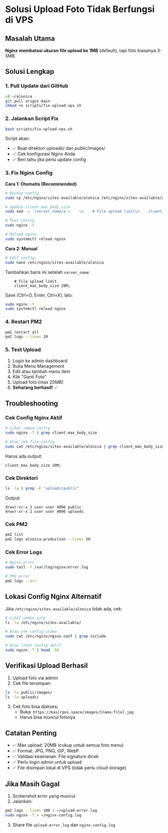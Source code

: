 # Solusi Upload Foto Tidak Berfungsi di VPS

## Masalah Utama
**Nginx membatasi ukuran file upload ke 1MB** (default), tapi foto biasanya 3-5MB.

## Solusi Lengkap

### 1. Pull Update dari GitHub
```bash
cd ~/alonica
git pull origin main
chmod +x scripts/fix-upload-vps.sh
```

### 2. Jalankan Script Fix
```bash
bash scripts/fix-upload-vps.sh
```

Script akan:
- ✅ Buat direktori uploads/ dan public/images/
- ✅ Cek konfigurasi Nginx Anda
- ✅ Beri tahu jika perlu update config

### 3. Fix Nginx Config

**Cara 1: Otomatis (Recommended)**
```bash
# Backup config
sudo cp /etc/nginx/sites-available/alonica /etc/nginx/sites-available/alonica.backup

# Update client_max_body_size
sudo sed -i '/server_name/a \    \n    # File upload limit\n    client_max_body_size 20M;' /etc/nginx/sites-available/alonica

# Test config
sudo nginx -t

# Reload nginx
sudo systemctl reload nginx
```

**Cara 2: Manual**
```bash
# Edit config
sudo nano /etc/nginx/sites-available/alonica
```

Tambahkan baris ini setelah `server_name`:
```nginx
    # File upload limit
    client_max_body_size 20M;
```

Save (Ctrl+O, Enter, Ctrl+X), lalu:
```bash
sudo nginx -t
sudo systemctl reload nginx
```

### 4. Restart PM2
```bash
pm2 restart all
pm2 logs --lines 20
```

### 5. Test Upload
1. Login ke admin dashboard
2. Buka Menu Management
3. Edit atau tambah menu item
4. Klik "Ganti Foto"
5. Upload foto (max 20MB)
6. **Seharang berhasil!** ✅

## Troubleshooting

### Cek Config Nginx Aktif
```bash
# Lihat semua config
sudo nginx -T | grep client_max_body_size

# Atau cek file config
sudo cat /etc/nginx/sites-available/alonica | grep client_max_body_size
```

Harus ada output:
```
client_max_body_size 20M;
```

### Cek Direktori
```bash
ls -la | grep -E "uploads|public"
```

Output:
```
drwxr-xr-x 2 user user 4096 public
drwxr-xr-x 2 user user 4096 uploads
```

### Cek PM2
```bash
pm2 list
pm2 logs alonica-production --lines 50
```

### Cek Error Logs
```bash
# Nginx error
sudo tail -f /var/log/nginx/error.log

# PM2 error
pm2 logs --err
```

## Lokasi Config Nginx Alternatif

Jika `/etc/nginx/sites-available/alonica` tidak ada, cek:
```bash
# Lihat semua site
ls -la /etc/nginx/sites-available/

# Atau cek config utama
sudo cat /etc/nginx/nginx.conf | grep include

# Atau lihat config aktif
sudo nginx -T | head -50
```

## Verifikasi Upload Berhasil

1. Upload foto via admin
2. Cek file tersimpan:
```bash
ls -la public/images/
ls -la uploads/
```

3. Cek foto bisa diakses:
   - Buka: `https://kasirpos.space/images/[nama-file].jpg`
   - Harus bisa muncul fotonya

## Catatan Penting

- ✅ Max upload: 20MB (cukup untuk semua foto menu)
- ✅ Format: JPG, PNG, GIF, WebP
- ✅ Validasi keamanan: File signature dicek
- ✅ Perlu login admin untuk upload
- ✅ File disimpan lokal di VPS (tidak perlu cloud storage)

## Jika Masih Gagal

1. Screenshot error yang muncul
2. Jalankan:
```bash
pm2 logs --lines 100 > ~/upload-error.log
sudo nginx -T > ~/nginx-config.log
```

3. Share file `upload-error.log` dan `nginx-config.log`
